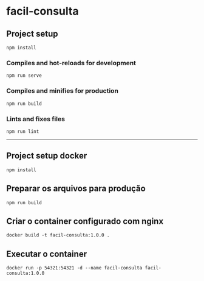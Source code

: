 # facil-consulta

## Project setup
```
npm install
```

### Compiles and hot-reloads for development
```
npm run serve
```

### Compiles and minifies for production
```
npm run build
```

### Lints and fixes files
```
npm run lint
```
---

## Project setup docker
```
npm install
```

## Preparar os arquivos para produção
```
npm run build
```

## Criar o container configurado com nginx
```
docker build -t facil-consulta:1.0.0 .
```

## Executar o container
```
docker run -p 54321:54321 -d --name facil-consulta facil-consulta:1.0.0
```
